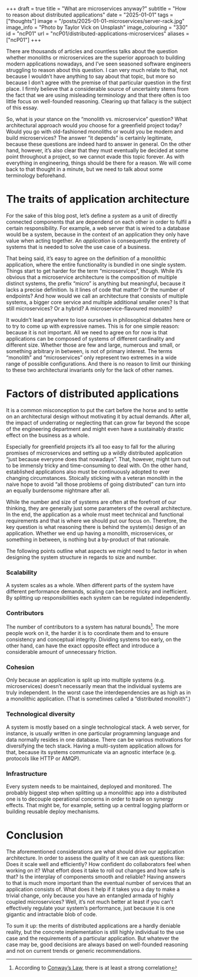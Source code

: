 +++
draft = true
title = "What are microservices anyway?"
subtitle = "How to reason about distributed applications"
date = "2025-01-01"
tags = ["thoughts"]
image = "/posts/2025-01-01-microservices/server-rack.jpg"
image_info = "Photo by Taylor Vick on Unsplash"
image_colouring = "330"
id = "ncP01"
url = "ncP01/distributed-applications-microservices"
aliases = ["ncP01"]
+++

There are thousands of articles and countless talks about the question whether monoliths or microservices are the superior approach to building modern applications nowadays, and I’ve seen seasoned software engineers struggling to reason about this question. I can very much relate to that, not because I wouldn’t have anything to say about that topic, but more so because I don’t agree with the premise of that particular question in the first place. I firmly believe that a considerable source of uncertainty stems from the fact that we are using misleading terminology and that there often is too little focus on well-founded reasoning. Clearing up that fallacy is the subject of this essay.

So, what is *your* stance on the “monolith vs. microservice” question? What architectural approach would *you* choose for a greenfield project today? Would you go with old-fashioned monoliths or would you be modern and build microservices? The answer “it depends” is certainly legitimate, because these questions are indeed hard to answer in general. On the other hand, however, it’s also clear that they must eventually be decided at some point throughout a project, so we cannot evade this topic forever. As with everything in engineering, things should be there for a reason. We will come back to that thought in a minute, but we need to talk about some terminology beforehand.

# The traits of application architecture

For the sake of this blog post, let’s define a *system* as a unit of directly connected components that are dependend on each other in order to fulfil a certain responsibility. For example, a web server that is wired to a database would be a system, because in the context of an application they only have value when acting together. An *application* is consequently the entirety of systems that is needed to solve the use case of a business.

That being said, it’s easy to agree on the definition of a monolithic application, where the entire functionality is bundled in one single system. Things start to get harder for the term “microservices”, though. While it’s obvious that a microservice architecture is the composition of multiple distinct systems, the prefix “micro” is anything but meaningful, because it lacks a precise definition. Is it lines of code that matter? Or the number of endpoints? And how would we call an architecture that consists of multiple systems, a bigger core service and multiple additional smaller ones? Is that still microservices? Or a hybrid? A microservice-flavoured monolith?

It wouldn’t lead anywhere to lose ourselves in philosophical debates here or to try to come up with expressive names. This is for one simple reason: because it is not important. All we need to agree on for now is that applications can be composed of systems of different cardinality and different size. Whether those are few and large, numerous and small, or something arbitrary in between, is not of primary interest. The terms “monolith” and “microservices” only represent two extremes in a wide range of possible configurations. And there is no reason to limit our thinking to these two architectural invariants only for the lack of other names.

# Factors of distributed applications

It is a common misconception to put the cart before the horse and to settle on an architectural design without motivating it by actual demands. After all, the impact of underrating or neglecting that can grow far beyond the scope of the engineering department and might even have a sustainably drastic effect on the business as a whole.

Especially for greenfield projects it’s all too easy to fall for the alluring promises of microservices and setting up a wildly distributed application “just because everyone does that nowadays”. That, however, might turn out to be immensly tricky and time-consuming to deal with. On the other hand, established applications also must be continuously adopted to ever changing circumstances. Stoically sticking with a veteran monolith in the naive hope to avoid “all those problems of going distributed” can turn into an equally burdensome nightmare after all.

While the number and size of systems are often at the forefront of our thinking, they are generally just some parameters of the overall architecture. In the end, the application as a whole must meet technical and functional requirements and that is where we should put our focus on. Therefore, the key question is what reasoning there is behind the system(s) design of an application. Whether we end up having a monolith, microservices, or something in between, is nothing but a by-product of that rationale.

The following points outline what aspects we might need to factor in when designing the system structure in regards to size and number.

### Scalability
A system scales as a whole. When different parts of the system have different performance demands, scaling can become tricky and inefficient. By splitting up responsibilities each system can be regulated independently.

### Contributors
The number of contributors to a system has natural bounds[^1]. The more people work on it, the harder it is to coordinate them and to ensure consistency and conceptual integrity. Dividing systems too early, on the other hand, can have the exact opposite effect and introduce a considerable amount of unnecessary friction.

### Cohesion
Only because an application is split up into multiple systems (e.g. microservices) doesn’t necessarily mean that the individual systems are truly independent. In the worst case the interdependencies are as high as in a monolithic application. (That is sometimes called a “distributed monolith”.)

### Technological diversity
A system is mostly based on a single technological stack. A web server, for instance, is usually written in one particular programming language and data normally resides in one database. There can be various motivations for diversifying the tech stack. Having a multi-system application allows for that, because its systems communicate via an agnostic interface (e.g. protocols like HTTP or AMQP).

### Infrastructure
Every system needs to be maintained, deployed and monitored. The probably biggest step when splitting up a monolithic app into a distributed one is to decouple operational concerns in order to trade on synergy effects. That might be, for example, setting up a central logging platform or building reusable deploy mechanisms.

# Conclusion

The aforementioned considerations are what should drive our application architecture. In order to assess the quality of it we can ask questions like: Does it scale well and efficiently? How confident do collaborators feel when working on it? What effort does it take to roll out changes and how safe is that? Is the interplay of components smooth and reliable? Having answers to that is much more important than the eventual number of services that an application consists of. What does it help if it takes you a day to make a trivial change, only because you have an entangled armada of highly coupled microservices? Well, it’s not much better at least if you can’t effectively regulate your system’s performance, just because it is one gigantic and intractable blob of code.

To sum it up: the merits of distributed applications are a hardly deniable reality, but the concrete implementation is still highly individual to the use case and the requirements of a particular application. But whatever the case may be, good decisions are always based on well-founded reasoning and not on current trends or generic recommendations.


[^1]: According to [Conway’s Law](https://en.wikipedia.org/wiki/Conway%27s_law), there is at least a strong correlation
